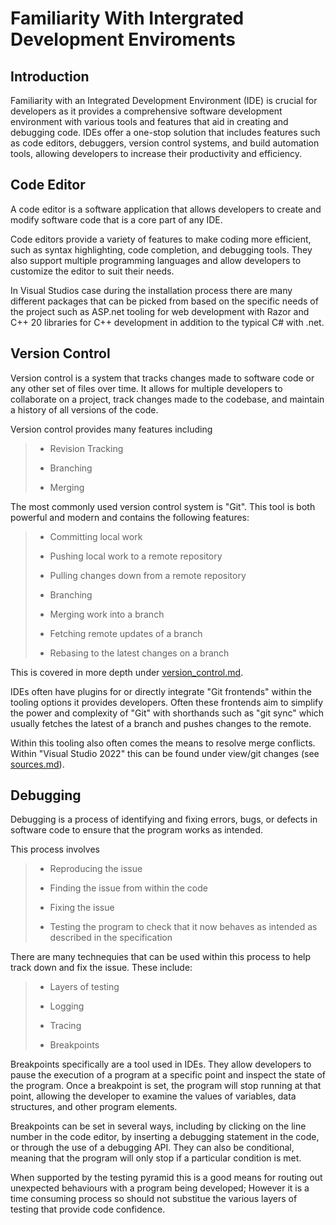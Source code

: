 # Familiarity With Intergrated Development Enviroments

## Introduction

Familiarity with an Integrated Development Environment (IDE) is crucial for developers as it provides a comprehensive software development environment with various tools and features that aid in creating and debugging code. IDEs offer a one-stop solution that includes features such as code editors, debuggers, version control systems, and build automation tools, allowing developers to increase their productivity and efficiency.

## Code Editor

A code editor is a software application that allows developers to create and modify software code that is a core part of any IDE.

Code editors provide a variety of features to make coding more efficient, such as syntax highlighting, code completion, and debugging tools. They also support multiple programming languages and allow developers to customize the editor to suit their needs.

In Visual Studios case during the installation process there are many different packages that can be picked from based on the specific needs of the project such as ASP.net tooling for web development with Razor and C++ 20 libraries for C++ development in addition to the typical C# with .net.

## Version Control

Version control is a system that tracks changes made to software code or any other set of files over time. It allows for multiple developers to collaborate on a project, track changes made to the codebase, and maintain a history of all versions of the code.

Version control provides many features including

> - Revision Tracking
>
> - Branching
>
> - Merging

The most commonly used version control system is "Git". This tool is both powerful and modern and contains the following features:

> - Committing local work
>
> - Pushing local work to a remote repository
>
> - Pulling changes down from a remote repository
>
> - Branching
>
> - Merging work into a branch
>
> - Fetching remote updates of a branch
>
> - Rebasing to the latest changes on a branch

This is covered in more depth under [version_control.md](../../version_control/version_control.md).

IDEs often have plugins for or directly integrate "Git frontends" within the tooling options it provides developers. Often these frontends aim to simplify the power and complexity of "Git" with shorthands such as "git sync" which usually fetches the latest of a branch and pushes changes to the remote.

Within this tooling also often comes the means to resolve merge conflicts. Within "Visual Studio 2022" this can be found under view/git changes (see [sources.md](../../sources.md)).

## Debugging

Debugging is a process of identifying and fixing errors, bugs, or defects in software code to ensure that the program works as intended.

This process involves

> - Reproducing the issue
>
> - Finding the issue from within the code
>
> - Fixing the issue
>
> - Testing the program to check that it now behaves as intended as described in the specification

There are many technequies that can be used within this process to help track down and fix the issue. These include:

> - Layers of testing
>
> - Logging
>
> - Tracing
>
> - Breakpoints

Breakpoints specifically are a tool used in IDEs. They allow developers to pause the execution of a program at a specific point and inspect the state of the program. Once a breakpoint is set, the program will stop running at that point, allowing the developer to examine the values of variables, data structures, and other program elements.

Breakpoints can be set in several ways, including by clicking on the line number in the code editor, by inserting a debugging statement in the code, or through the use of a debugging API. They can also be conditional, meaning that the program will only stop if a particular condition is met.

When supported by the testing pyramid this is a good means for routing out unexpected behaviours with a program being developed; However it is a time consuming process so should not substitue the various layers of testing that provide code confidence.
